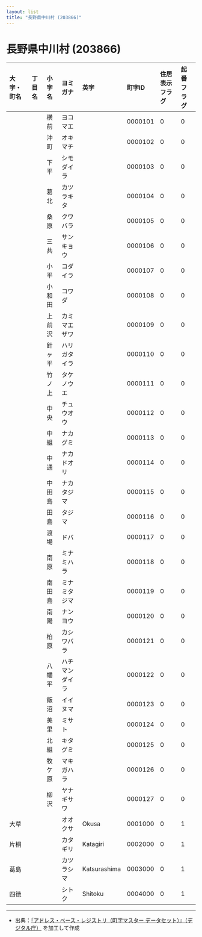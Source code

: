 ```yaml
---
layout: list
title: "長野県中川村 (203866)"
---
```


# 長野県中川村 (203866)

| 大字・町名 | 丁目名 | 小字名 | ヨミガナ | 英字 | 町字ID | 住居表示フラグ | 起番フラグ |
|:---|:---|:---|:---|:---|:---|:---|:---|
|  |  | 横前 |   ヨコマエ |  | 0000101 | 0 | 0 |
|  |  | 沖町 |   オキマチ |  | 0000102 | 0 | 0 |
|  |  | 下平 |   シモダイラ |  | 0000103 | 0 | 0 |
|  |  | 葛北 |   カツラキタ |  | 0000104 | 0 | 0 |
|  |  | 桑原 |   クワバラ |  | 0000105 | 0 | 0 |
|  |  | 三共 |   サンキョウ |  | 0000106 | 0 | 0 |
|  |  | 小平 |   コダイラ |  | 0000107 | 0 | 0 |
|  |  | 小和田 |   コワダ |  | 0000108 | 0 | 0 |
|  |  | 上前沢 |   カミマエザワ |  | 0000109 | 0 | 0 |
|  |  | 針ヶ平 |   ハリガタイラ |  | 0000110 | 0 | 0 |
|  |  | 竹ノ上 |   タケノウエ |  | 0000111 | 0 | 0 |
|  |  | 中央 |   チュウオウ |  | 0000112 | 0 | 0 |
|  |  | 中組 |   ナカグミ |  | 0000113 | 0 | 0 |
|  |  | 中通 |   ナカドオリ |  | 0000114 | 0 | 0 |
|  |  | 中田島 |   ナカタジマ |  | 0000115 | 0 | 0 |
|  |  | 田島 |   タジマ |  | 0000116 | 0 | 0 |
|  |  | 渡場 |   ドバ |  | 0000117 | 0 | 0 |
|  |  | 南原 |   ミナミハラ |  | 0000118 | 0 | 0 |
|  |  | 南田島 |   ミナミタジマ |  | 0000119 | 0 | 0 |
|  |  | 南陽 |   ナンヨウ |  | 0000120 | 0 | 0 |
|  |  | 柏原 |   カシワバラ |  | 0000121 | 0 | 0 |
|  |  | 八幡平 |   ハチマンダイラ |  | 0000122 | 0 | 0 |
|  |  | 飯沼 |   イイヌマ |  | 0000123 | 0 | 0 |
|  |  | 美里 |   ミサト |  | 0000124 | 0 | 0 |
|  |  | 北組 |   キタグミ |  | 0000125 | 0 | 0 |
|  |  | 牧ケ原 |   マキガハラ |  | 0000126 | 0 | 0 |
|  |  | 柳沢 |   ヤナギサワ |  | 0000127 | 0 | 0 |
| 大草 |  |  | オオクサ   | Okusa | 0001000 | 0 | 1 |
| 片桐 |  |  | カタギリ   | Katagiri | 0002000 | 0 | 1 |
| 葛島 |  |  | カツラシマ   | Katsurashima | 0003000 | 0 | 1 |
| 四徳 |  |  | シトク   | Shitoku | 0004000 | 0 | 1 |

---

- 出典：[「アドレス・ベース・レジストリ（町字マスター データセット）』（デジタル庁）](https://www.digital.go.jp/policies/base_registry_address/) を加工して作成